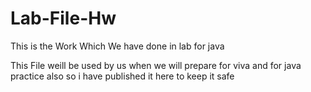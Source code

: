 # Lab-File-Hw
This is the Work Which We have done in lab for java

This File weill be used by us when we will prepare for viva and for java practice also so i have published it here to keep it safe
